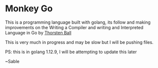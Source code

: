 # Monkey Go

This is a programming language built with golang, its follow and making improvements on the Writing a Compiler and writing and Interpreted Language in Go by [Thorsten Ball](https://github.com/mrnugget)

This is very much in progress and may be slow but I will be pushing files.

PS: this is in golang 1.12.9, I will be attempting to update this later

~Sable
